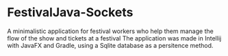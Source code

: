 # FestivalJava-Sockets
A minimalistic application for festival workers who help them manage the flow of the show and tickets at a festival
The application was made in Intellij with JavaFX and Gradle, using a Sqlite database as a persitence method.
